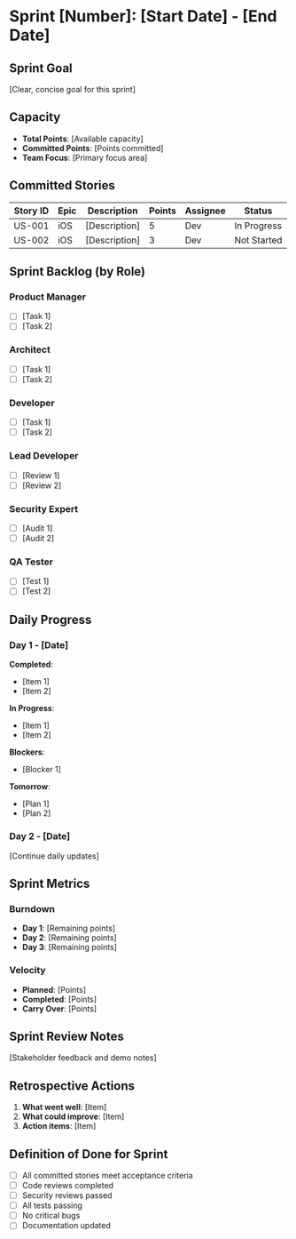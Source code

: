 # Sprint [Number]: [Start Date] - [End Date]

## Sprint Goal
[Clear, concise goal for this sprint]

## Capacity
- **Total Points**: [Available capacity]
- **Committed Points**: [Points committed]
- **Team Focus**: [Primary focus area]

## Committed Stories

| Story ID | Epic | Description | Points | Assignee | Status |
|----------|------|-------------|--------|----------|---------|
| US-001   | iOS  | [Description] | 5    | Dev     | In Progress |
| US-002   | iOS  | [Description] | 3    | Dev     | Not Started |

## Sprint Backlog (by Role)

### Product Manager
- [ ] [Task 1]
- [ ] [Task 2]

### Architect
- [ ] [Task 1]
- [ ] [Task 2]

### Developer
- [ ] [Task 1]
- [ ] [Task 2]

### Lead Developer
- [ ] [Review 1]
- [ ] [Review 2]

### Security Expert
- [ ] [Audit 1]
- [ ] [Audit 2]

### QA Tester
- [ ] [Test 1]
- [ ] [Test 2]

## Daily Progress

### Day 1 - [Date]
**Completed**:
- [Item 1]
- [Item 2]

**In Progress**:
- [Item 1]
- [Item 2]

**Blockers**:
- [Blocker 1]

**Tomorrow**:
- [Plan 1]
- [Plan 2]

### Day 2 - [Date]
[Continue daily updates]

## Sprint Metrics

### Burndown
- **Day 1**: [Remaining points]
- **Day 2**: [Remaining points]
- **Day 3**: [Remaining points]

### Velocity
- **Planned**: [Points]
- **Completed**: [Points]
- **Carry Over**: [Points]

## Sprint Review Notes
[Stakeholder feedback and demo notes]

## Retrospective Actions
1. **What went well**: [Item]
2. **What could improve**: [Item]
3. **Action items**: [Item]

## Definition of Done for Sprint
- [ ] All committed stories meet acceptance criteria
- [ ] Code reviews completed
- [ ] Security reviews passed
- [ ] All tests passing
- [ ] No critical bugs
- [ ] Documentation updated